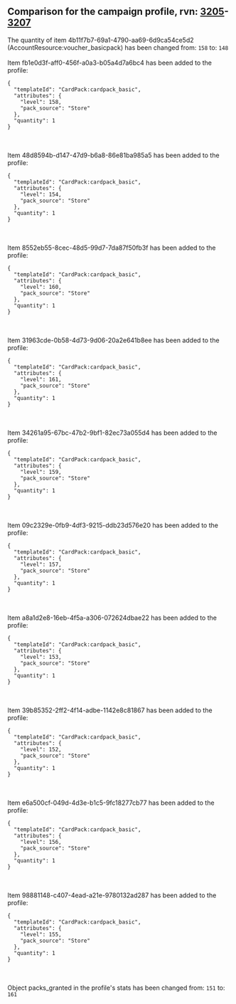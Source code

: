 ## Comparison for the campaign profile, rvn: [3205](https://github.com/PRO100KatYT/FortniteProfileRevisions/tree/main/profiles/campaign/3205%20campaign.json)-[3207](https://github.com/PRO100KatYT/FortniteProfileRevisions/tree/main/profiles/campaign/3207%20campaign.json)

The quantity of item 4b11f7b7-69a1-4790-aa69-6d9ca54ce5d2 (AccountResource:voucher_basicpack) has been changed from: `158` to: `148`
<br><br>
Item fb1e0d3f-aff0-456f-a0a3-b05a4d7a6bc4 has been added to the profile:

```
{
  "templateId": "CardPack:cardpack_basic",
  "attributes": {
    "level": 158,
    "pack_source": "Store"
  },
  "quantity": 1
}
```

<br><br>
Item 48d8594b-d147-47d9-b6a8-86e81ba985a5 has been added to the profile:

```
{
  "templateId": "CardPack:cardpack_basic",
  "attributes": {
    "level": 154,
    "pack_source": "Store"
  },
  "quantity": 1
}
```

<br><br>
Item 8552eb55-8cec-48d5-99d7-7da87f50fb3f has been added to the profile:

```
{
  "templateId": "CardPack:cardpack_basic",
  "attributes": {
    "level": 160,
    "pack_source": "Store"
  },
  "quantity": 1
}
```

<br><br>
Item 31963cde-0b58-4d73-9d06-20a2e641b8ee has been added to the profile:

```
{
  "templateId": "CardPack:cardpack_basic",
  "attributes": {
    "level": 161,
    "pack_source": "Store"
  },
  "quantity": 1
}
```

<br><br>
Item 34261a95-67bc-47b2-9bf1-82ec73a055d4 has been added to the profile:

```
{
  "templateId": "CardPack:cardpack_basic",
  "attributes": {
    "level": 159,
    "pack_source": "Store"
  },
  "quantity": 1
}
```

<br><br>
Item 09c2329e-0fb9-4df3-9215-ddb23d576e20 has been added to the profile:

```
{
  "templateId": "CardPack:cardpack_basic",
  "attributes": {
    "level": 157,
    "pack_source": "Store"
  },
  "quantity": 1
}
```

<br><br>
Item a8a1d2e8-16eb-4f5a-a306-072624dbae22 has been added to the profile:

```
{
  "templateId": "CardPack:cardpack_basic",
  "attributes": {
    "level": 153,
    "pack_source": "Store"
  },
  "quantity": 1
}
```

<br><br>
Item 39b85352-2ff2-4f14-adbe-1142e8c81867 has been added to the profile:

```
{
  "templateId": "CardPack:cardpack_basic",
  "attributes": {
    "level": 152,
    "pack_source": "Store"
  },
  "quantity": 1
}
```

<br><br>
Item e6a500cf-049d-4d3e-b1c5-9fc18277cb77 has been added to the profile:

```
{
  "templateId": "CardPack:cardpack_basic",
  "attributes": {
    "level": 156,
    "pack_source": "Store"
  },
  "quantity": 1
}
```

<br><br>
Item 98881148-c407-4ead-a21e-9780132ad287 has been added to the profile:

```
{
  "templateId": "CardPack:cardpack_basic",
  "attributes": {
    "level": 155,
    "pack_source": "Store"
  },
  "quantity": 1
}
```

<br><br>
Object packs_granted in the profile's stats has been changed from: `151` to: `161`
<br><br>
